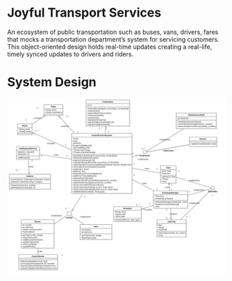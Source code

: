 # Joyful Transport Services
An ecosystem of public transportation such as buses, vans, drivers, fares that mocks a transportation department’s system for servicing customers. This object-oriented design holds real-time updates creating a real-life, timely synced updates to drivers and riders.

# System Design

![System Design Diagram](/system_design_class_diagram.jpg)